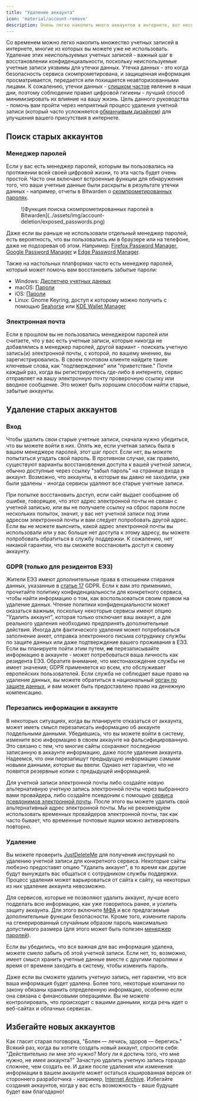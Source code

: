 ```yaml
---
title: "Удаление аккаунта"
icon: 'material/account-remove'
description: Очень легко накопить много аккаунтов в интернете, вот несколько советов о том, как уменьшить их количество.
---
```


Со временем можно легко накопить множество учетных записей в интернете, многие из которых вы можете уже не использовать. Удаление этих неиспользуемых учетных записей - важный шаг в восстановлении конфиденциальности, поскольку неиспользуемые учетные записи уязвимы для утечки данных. Утечка данных - это когда безопасность сервиса скомпрометирована, и защищенная информация просматривается, передается или похищается неавторизованными лицами. К сожалению, утечки данных - [слишком частое](https://haveibeenpwned.com/PwnedWebsites) явление в наши дни, поэтому соблюдение правил цифровой гигиены - лучший способ минимизировать их влияние на вашу жизнь. Цель данного руководства - помочь вам пройти через неприятный процесс удаления учетной записи (который часто усложняется [обманчивым дизайном](https://www.deceptive.design/)) для улучшения вашего присутствия в интернете.

## Поиск старых аккаунтов

### Менеджер паролей

Если у вас есть менеджер паролей, которым вы пользовались на протяжении всей своей цифровой жизни, то эта часть будет очень простой. Часто они включают встроенные функции для обнаружения того, что ваши учетные данные были раскрыты в результате утечки данных - например, отчеты в Bitwarden о [скомпрометированных паролях](https://bitwarden.com/blog/have-you-been-pwned/).

<figure markdown>
  ![Функция поиска скомпрометированных паролей в Bitwarden](../assets/img/account-deletion/exposed_passwords.png)
</figure>

Даже если вы раньше не использовали отдельный менеджер паролей, есть вероятность, что вы пользовались им в браузере или на телефоне, даже не подозревая об этом. Например: [Firefox Password Manager](https://support.mozilla.org/ru/kb/sohranyonnye-paroli-zapominajte-udalyajte-redaktir), [Google Password Manager](https://passwords.google.com/intro) и [Edge Password Manager](https://support.microsoft.com/ru-ru/microsoft-edge/%D0%B7%D0%B0%D0%BF%D0%BE%D0%BC%D0%B8%D0%BD%D0%B0%D0%BD%D0%B8%D0%B5-%D0%B8-%D1%83%D0%B4%D0%B0%D0%BB%D0%B5%D0%BD%D0%B8%D0%B5-%D0%BF%D0%B0%D1%80%D0%BE%D0%BB%D0%B5%D0%B9-%D0%B2-microsoft-edge-b4beecb0-f2a8-1ca0-f26f-9ec247a3f336).

Также на настольных платформах часто есть менеджер паролей, который может помочь вам восстановить забытые пароли:

- Windows: [Диспетчер учетных данных](https://support.microsoft.com/ru-ru/windows/%D0%B4%D0%BE%D1%81%D1%82%D1%83%D0%BF-%D0%BA-%D0%B4%D0%B8%D1%81%D0%BF%D0%B5%D1%82%D1%87%D0%B5%D1%80%D1%83-%D1%83%D1%87%D0%B5%D1%82%D0%BD%D1%8B%D1%85-%D0%B4%D0%B0%D0%BD%D0%BD%D1%8B%D1%85-1b5c916a-6a16-889f-8581-fc16e8165ac0)
- macOS: [Пароли](https://support.apple.com/ru-ru/HT211145)
- iOS: [Пароли](https://support.apple.com/ru-ru/HT211146)
- Linux: Gnome Keyring, доступ к которому можно получить с помощью [Seahorse](https://wiki.gnome.org/Apps/Seahorse) или [KDE Wallet Manager](https://userbase.kde.org/KDE_Wallet_Manager)

### Электронная почта

Если в прошлом вы не пользовались менеджером паролей или считаете, что у вас есть учетные записи, которые никогда не добавлялись в менеджер паролей, другой вариант - поискать учетную запись(и) электронной почты, с которой, по вашему мнению, вы зарегистрировались. В своем почтовом клиенте найдите такие ключевые слова, как "подтверждение" или "приветствие." Почти каждый раз, когда вы регистрируетесь где-либо в интернете, сервис отправляет на вашу электронную почту проверочную ссылку или вводное сообщение. Это может быть хорошим способом найти старые, забытые аккаунты.

## Удаление старых аккаунтов

### Вход

Чтобы удалить свои старые учетные записи, сначала нужно убедиться, что вы можете войти в них. Опять же, если учетная запись была в вашем менеджере паролей, этот шаг прост. Если нет, вы можете попытаться угадать свой пароль. В противном случае, как правило, существуют варианты восстановления доступа к вашей учетной записи, обычно доступные через ссылку "забыл пароль" на странице входа в аккаунт. Возможно, что аккаунты, в которые вы давно не заходили, уже были удалены - иногда сервисы удаляют все старые учетные записи.

При попытке восстановить доступ, если сайт выдает сообщение об ошибке, говорящее, что этот адрес электронной почты не связан с учетной записью, или вы не получаете ссылку на сброс пароля после нескольких попыток, значит, у вас нет учетной записи под этим адресом электронной почты и вам следует попробовать другой адрес. Если вы не можете выяснить, какой адрес электронной почты вы использовали или у вас больше нет доступа к этому адресу, вы можете попробовать обратиться в службу поддержки. К сожалению, нет никакой гарантии, что вы сможете восстановить доступ к своему аккаунту.

### GDPR (только для резидентов ЕЭЗ)

Жители ЕЭЗ имеют дополнительные права в отношении стирания данных, указанные в [статье 17](https://www.gdpr.org/regulation/article-17.html) GDPR. Если к вам это применимо, прочитайте политику конфиденциальности для конкретного сервиса, чтобы найти информацию о том, как воспользоваться своим правом на удаление данных. Чтение политики конфиденциальности может оказаться важным, поскольку некоторые сервисы имеют опцию "Удалить аккаунт", которая только отключает ваш аккаунт, а для реального удаления необходимо предпринять дополнительные действия. Иногда для фактического удаления может потребоваться заполнение анкет, отправка электронного письма сотруднику службы по защите данных или даже подтверждение вашего проживания в ЕЭЗ. Если вы планируете пойти этим путем, **не** перезаписывайте информацию в аккаунте - может потребоваться ваша личность как резидента ЕЭЗ. Обратите внимание, что местонахождение службы не имеет значения; GDPR применяется ко всем, кто обслуживает европейских пользователей. Если служба не соблюдает ваше право на удаление данных, вы можете обратиться в национальный [орган по защите данных](https://ec.europa.eu/info/law/law-topic/data-protection/reform/rights-citizens/redress/what-should-i-do-if-i-think-my-personal-data-protection-rights-havent-been-respected_en), и вам может быть предоставлено право на денежную компенсацию.

### Перезапись информации в аккаунте

В некоторых ситуациях, когда вы планируете отказаться от аккаунта, может иметь смысл перезаписать информацию об аккаунте поддельными данными. Убедившись, что вы можете войти в систему, измените всю информацию в своем аккаунте на фальсифицированную. Это связано с тем, что многие сайты сохраняют последнюю записанную в аккаунте информацию, даже после удаления аккаунта. Надеемся, что они перезапишут предыдущую информацию самыми новыми данными, которые вы ввели. Однако нет гарантии, что не появятся резервные копии с предыдущей информацией.

Для учетной записи электронной почты либо создайте новую альтернативную учетную запись электронной почты через выбранного вами провайдера, либо создайте псевдоним с помощью [сервиса псевдонимов электронной почты](../email.md#email-aliasing-services). После этого вы можете удалить свой альтернативный адрес электронной почты. Мы не рекомендуем использовать временных провайдеров электронной почты, так как часто бывает, что временные почтовые ящики можно активировать повторно.

### Удаление

Вы можете проверить [JustDeleteMe](https://justdeleteme.xyz) для получения инструкций по удалению учетной записи для конкретного сервиса. Некоторые сайты любезно предоставят опцию "Удалить аккаунт", в то время как другие будут вынуждать вас общаться с сотрудником службы поддержки. Процесс удаления может варьироваться от сайта к сайту, на некоторых из них удаление аккаунта невозможно.

Для сервисов, которые не позволяют удалить аккаунт, лучше всего подделать всю информацию, как уже говорилось ранее, и усилить защиту аккаунта. Для этого включите [МФА](multi-factor-authentication.md) и все предлагаемые дополнительные функции безопасности. Кроме того, измените пароль на сгенерированный случайным образом пароль максимально допустимого размера (для этого может быть полезен [менеджер паролей](../passwords.md)).

Если вы убедились, что вся важная для вас информация удалена, можете смело забыть об этой учетной записи. Если нет, то, возможно, имеет смысл хранить учетные данные вместе с другими паролями и время от времени заходить в систему, чтобы изменить пароль.

Даже если вы сможете удалить учетную запись, нет гарантии, что вся ваша информация будет удалена. Более того, некоторые компании по закону обязаны хранить определенную информацию, особенно если она связана с финансовыми операциями. Вы не можете контролировать, что происходит с вашими данными, когда речь идет о веб-сайтах и облачных сервисах.

## Избегайте новых аккаунтов

Как гласит старая поговорка, "Болен — лечись, здоров — берегись." Всякий раз, когда вы хотите создать новый аккаунт, спросите себя: "Действительно ли мне это нужно? Могу ли я достичь того, что мне нужно, не имея аккаунта?" Зачастую удалить учетную запись гораздо сложнее, чем создать ее. И даже после удаления или изменения информации в вашем аккаунте может остаться кэшированная версия от стороннего разработчика - например, [Internet Archive](https://archive.org/). Избегайте создания аккаунтов, когда у вас есть возможность - ваше будущее будет вам благодарно!
